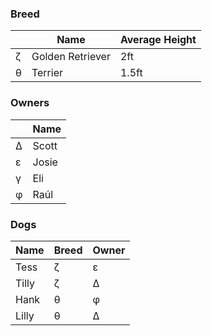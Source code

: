### Breed

|      | Name             | Average Height |
| ---- | ---------------- | -------------- |
|   ζ  | Golden Retriever | 2ft            |
|   θ  | Terrier          | 1.5ft          |



### Owners

|      | Name   |
| ---- | ----   |
|  Δ   | Scott  |
|  ε   | Josie  |
|  γ   | Eli    |
|  φ   | Raúl   |



### Dogs

| Name   | Breed | Owner |
| ------ | ----- | ----- |
| Tess   |  ζ    |  ε    |
| Tilly  |  ζ    |  Δ    |
| Hank   |  θ    |  φ    |
| Lilly  |  θ    |  Δ    |

